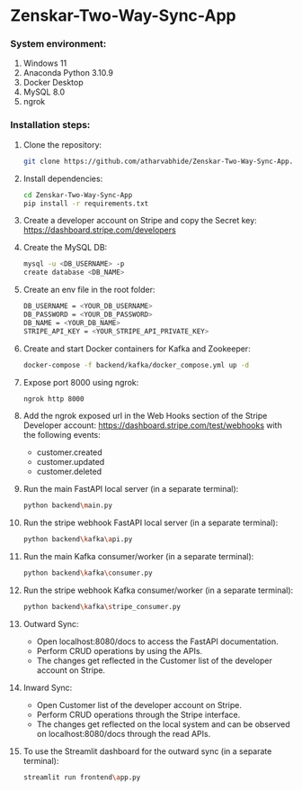 # Zenskar-Two-Way-Sync-App

### System environment:
1) Windows 11
2) Anaconda Python 3.10.9
3) Docker Desktop
4) MySQL 8.0
5) ngrok

### Installation steps:
1) Clone the repository:
   
   ```bash
   git clone https://github.com/atharvabhide/Zenskar-Two-Way-Sync-App.git
   ```
   
2) Install dependencies:
    
   ```bash
   cd Zenskar-Two-Way-Sync-App
   pip install -r requirements.txt
   ```
   
3) Create a developer account on Stripe and copy the Secret key: <a href='https://dashboard.stripe.com/developers'>https://dashboard.stripe.com/developers</a>

4) Create the MySQL DB:
   ```bash
   mysql -u <DB_USERNAME> -p
   create database <DB_NAME>
   ```

5) Create an env file in the root folder:
   
   ```bash
   DB_USERNAME = <YOUR_DB_USERNAME>
   DB_PASSWORD = <YOUR_DB_PASSWORD>
   DB_NAME = <YOUR_DB_NAME>
   STRIPE_API_KEY = <YOUR_STRIPE_API_PRIVATE_KEY>
   ```

6) Create and start Docker containers for Kafka and Zookeeper:
   ```bash
   docker-compose -f backend/kafka/docker_compose.yml up -d
   ```

7) Expose port 8000 using ngrok:
   ```bash
   ngrok http 8000
   ```
   
8) Add the ngrok exposed url in the Web Hooks section of the Stripe Developer account: <a href='https://dashboard.stripe.com/test/webhooks'>https://dashboard.stripe.com/test/webhooks</a> with the following events:
   <ul>
   <li>customer.created</li>
   <li>customer.updated</li>
   <li>customer.deleted</li>
   </ul> 
  
9) Run the main FastAPI local server (in a separate terminal):
   ```bash
   python backend\main.py
   ```

10) Run the stripe webhook FastAPI local server (in a separate terminal):
      ```bash
      python backend\kafka\api.py
      ```

11) Run the main Kafka consumer/worker (in a separate terminal):
      ```bash
      python backend\kafka\consumer.py
      ```
 
12) Run the stripe webhook Kafka consumer/worker (in a separate terminal):
      ```bash
      python backend\kafka\stripe_consumer.py
      ```

13) Outward Sync:
    <ul>
      <li>Open localhost:8080/docs to access the FastAPI documentation.</li>
      <li>Perform CRUD operations by using the APIs.</li>
      <li>The changes get reflected in the Customer list of the developer account on Stripe.</li>
    </ul>

14) Inward Sync:
    <ul>
      <li>Open Customer list of the developer account on Stripe.</li>
      <li>Perform CRUD operations through the Stripe interface.</li>
      <li>The changes get reflected on the local system and can be observed on localhost:8080/docs through the read APIs.</li>
    </ul>

15) To use the Streamlit dashboard for the outward sync (in a separate terminal):
      ```bash
      streamlit run frontend\app.py
      ```